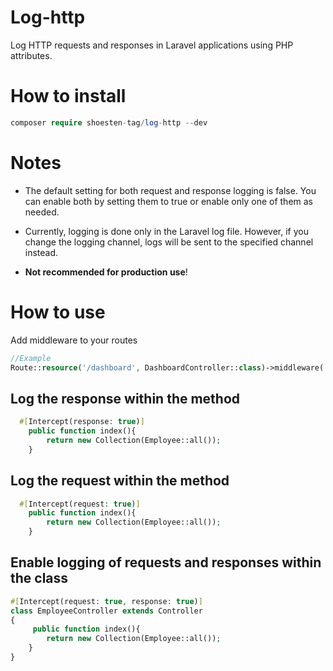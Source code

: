 # Log-http
Log HTTP requests and responses in Laravel applications using PHP attributes.


# How to install 
```php
composer require shoesten-tag/log-http --dev
```
# Notes
* The default setting for both request and response logging is false. You can enable both by setting them to true or enable only one of them as needed.

* Currently, logging is done only in the Laravel log file. However, if you change the logging channel, logs will be sent to the specified channel instead.

* __Not recommended for production use__!

# How to use 

Add middleware to your routes


```php
//Example
Route::resource('/dashboard', DashboardController::class)->middleware('log-http');
```

## Log the response within the method
```php
  #[Intercept(response: true)]
    public function index(){
        return new Collection(Employee::all());
    }
```

## Log the request within the method
```php
  #[Intercept(request: true)]
    public function index(){
        return new Collection(Employee::all());
    }
```

## Enable logging of requests and responses within the class
```php
#[Intercept(request: true, response: true)]
class EmployeeController extends Controller
{
     public function index(){
        return new Collection(Employee::all());
    }
}



